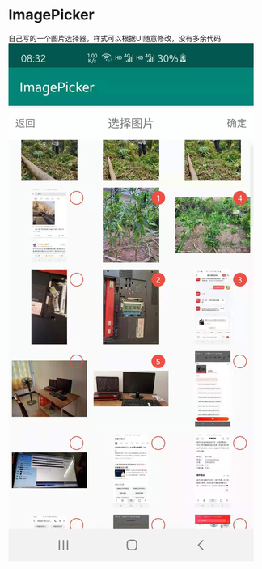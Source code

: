 # ImagePicker
自己写的一个图片选择器，样式可以根据UI随意修改，没有多余代码
![image](https://github.com/withyi9223/ImagePicker/blob/master/app/src/main/res/images/img.jpg)
